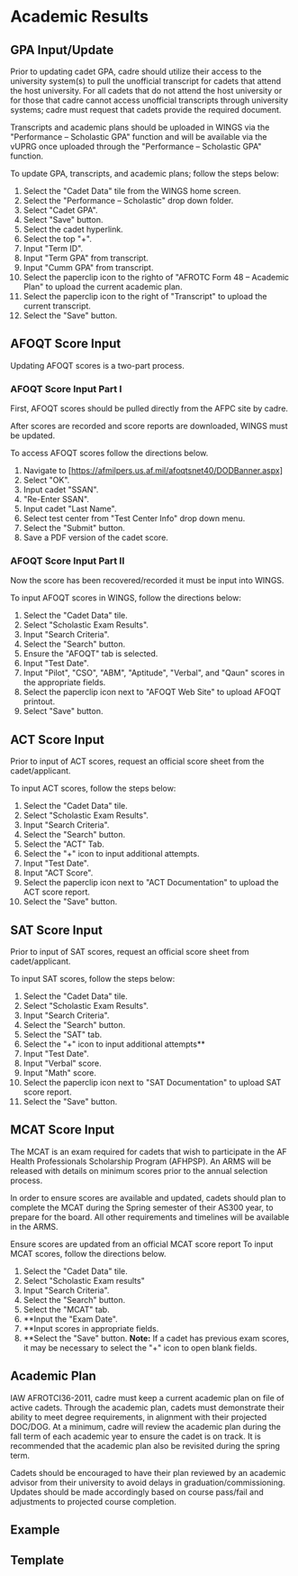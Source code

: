 # Academic Results  

## GPA Input/Update
Prior to updating cadet GPA, cadre should utilize their access to the university system(s) to pull the unofficial transcript for cadets that attend the host university. For all cadets that do not attend the host university or for those that cadre cannot access unofficial transcripts through university systems; cadre must request that cadets provide the required document.

Transcripts and academic plans should be uploaded in WINGS via the "Performance – Scholastic GPA" function and will be available via the vUPRG once uploaded through the "Performance – Scholastic GPA" function.

To update GPA, transcripts, and academic plans; follow the steps below:
  1. Select the "Cadet Data" tile from the WINGS home screen.
  2. Select the "Performance – Scholastic" drop down folder.
  3. Select "Cadet GPA".
  4. Select "Save" button.
  5. Select the cadet hyperlink.
  6. Select the top "+". 
  7. Input "Term ID".
  8. Input "Term GPA" from transcript.
  9. Input "Cumm GPA" from transcript.
  10. Select the paperclip icon to the righto of "AFROTC Form 48 – Academic  Plan" to upload the current academic plan.
  11. Select the paperclip icon to the right of "Transcript" to upload the current  transcript.
  12. Select the "Save" button.

## AFOQT Score Input
Updating AFOQT scores is a two-part process.

### AFOQT Score Input Part I
First, AFOQT scores should be pulled directly from the AFPC site by cadre.

After scores are recorded and score reports are downloaded, WINGS must be updated.

To access AFOQT scores follow the directions below.
  1. Navigate to [https://afmilpers.us.af.mil/afoqtsnet40/DODBanner.aspx]
  1. Select "OK".
  2. Input cadet "SSAN".
  3. "Re-Enter SSAN".
  4. Input cadet "Last Name".
  5. Select test center from "Test Center Info" drop down menu.
  6. Select the "Submit" button.
  7. Save a PDF version of the cadet score.

### AFOQT Score Input Part II
Now the score has been recovered/recorded it must be input into WINGS.

To input AFOQT scores in WINGS, follow the directions below:
  1. Select the "Cadet Data" tile.
  2. Select "Scholastic Exam Results".
  3. Input "Search Criteria".
  4. Select the "Search" button.
  5. Ensure the "AFOQT" tab is selected.
  6. Input "Test Date".
  7. Input "Pilot", "CSO", "ABM", "Aptitude", "Verbal", and "Qaun" scores in  the appropriate fields.
  8. Select the paperclip icon next to "AFOQT Web Site" to upload AFOQT  printout.
  9. Select "Save" button.

## ACT Score Input
Prior to input of ACT scores, request an official score sheet from the cadet/applicant.

To input ACT scores, follow the steps below:
  1. Select the "Cadet Data" tile.
  2. Select "Scholastic Exam Results".
  3. Input "Search Criteria".
  4. Select the "Search" button.
  5. Select the "ACT" Tab.
  6. Select the "+" icon to input additional attempts.
  7. Input "Test Date".
  8. Input "ACT Score".
  9. Select the paperclip icon next to "ACT Documentation" to upload the ACT  score report.
  10. Select the "Save" button.

## SAT Score Input
Prior to input of SAT scores, request an official score sheet from cadet/applicant.

To input SAT scores, follow the steps below:
  1. Select the "Cadet Data" tile.
  2. Select "Scholastic Exam Results".
  3. Input "Search Criteria".
  4. Select the "Search" button.
  5. Select the "SAT" tab.
  6. Select the "+" icon to input additional attempts**
  7. Input "Test Date".
  8. Input "Verbal" score.
  9. Input "Math" score.
  10. Select the paperclip icon next to "SAT Documentation" to upload SAT score  report.
  11. Select the "Save" button.

## MCAT Score Input
The MCAT is an exam required for cadets that wish to participate in the AF Health Professionals Scholarship Program (AFHPSP). An ARMS will be released with details on minimum scores prior to the annual selection process.

In order to ensure scores are available and updated, cadets should plan to complete the MCAT during the Spring semester of their AS300 year, to prepare for the board. All other requirements and timelines will be available in the ARMS.

Ensure scores are updated from an official MCAT score report To input MCAT scores, follow the directions below.
   1. Select the "Cadet Data" tile.
   2. Select "Scholastic Exam results"
   3. Input "Search Criteria".
   4. Select the "Search" button.
   5. Select the "MCAT" tab.
   6. **Input the "Exam Date".
   7. **Input scores in appropriate fields.
   8. **Select the "Save" button.
**Note:** If a cadet has previous exam scores, it may be necessary to select the "+" icon to  open blank fields.

## Academic Plan
IAW AFROTCI36-2011, cadre must keep a current academic plan on file of active cadets. Through the academic plan, cadets must demonstrate their ability to meet degree requirements, in alignment with their projected DOC/DOG. At a minimum, cadre will review the academic plan during the fall term of each academic year to ensure the cadet is on track. It is recommended that the academic plan also be revisited during the spring term.

Cadets should be encouraged to have their plan reviewed by an academic advisor from their university to avoid delays in graduation/commissioning. Updates should be made accordingly based on course pass/fail and adjustments to projected course completion.

## Example

## Template
